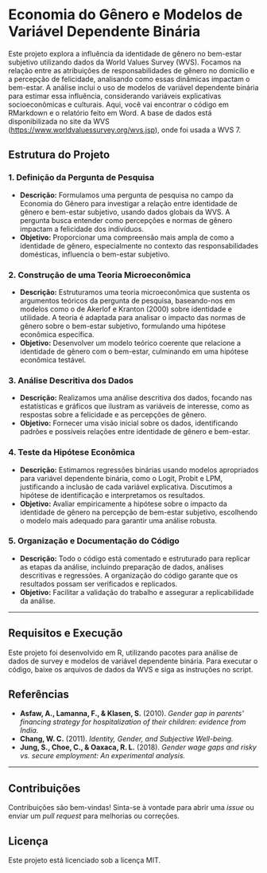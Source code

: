 # Economia do Gênero e Modelos de Variável Dependente Binária

Este projeto explora a influência da identidade de gênero no bem-estar subjetivo utilizando dados da World Values Survey (WVS). Focamos na relação entre as atribuições de responsabilidades de gênero no domicílio e a percepção de felicidade, analisando como essas dinâmicas impactam o bem-estar. A análise inclui o uso de modelos de variável dependente binária para estimar essa influência, considerando variáveis explicativas socioeconômicas e culturais. Aqui, você vai encontrar o código em RMarkdown e o relatório feito em Word. A base de dados está disponibilizada no site da WVS (https://www.worldvaluessurvey.org/wvs.jsp), onde foi usada a WVS 7.

## Estrutura do Projeto

### 1. Definição da Pergunta de Pesquisa
   - **Descrição:** Formulamos uma pergunta de pesquisa no campo da Economia do Gênero para investigar a relação entre identidade de gênero e bem-estar subjetivo, usando dados globais da WVS. A pergunta busca entender como percepções e normas de gênero impactam a felicidade dos indivíduos.
   - **Objetivo:** Proporcionar uma compreensão mais ampla de como a identidade de gênero, especialmente no contexto das responsabilidades domésticas, influencia o bem-estar subjetivo.

### 2. Construção de uma Teoria Microeconômica
   - **Descrição:** Estruturamos uma teoria microeconômica que sustenta os argumentos teóricos da pergunta de pesquisa, baseando-nos em modelos como o de Akerlof e Kranton (2000) sobre identidade e utilidade. A teoria é adaptada para analisar o impacto das normas de gênero sobre o bem-estar subjetivo, formulando uma hipótese econômica específica.
   - **Objetivo:** Desenvolver um modelo teórico coerente que relacione a identidade de gênero com o bem-estar, culminando em uma hipótese econômica testável.

### 3. Análise Descritiva dos Dados
   - **Descrição:** Realizamos uma análise descritiva dos dados, focando nas estatísticas e gráficos que ilustram as variáveis de interesse, como as respostas sobre a felicidade e as percepções de gênero.
   - **Objetivo:** Fornecer uma visão inicial sobre os dados, identificando padrões e possíveis relações entre identidade de gênero e bem-estar.

### 4. Teste da Hipótese Econômica
   - **Descrição:** Estimamos regressões binárias usando modelos apropriados para variável dependente binária, como o Logit, Probit e LPM, justificando a inclusão de cada variável explicativa. Discutimos a hipótese de identificação e interpretamos os resultados.
   - **Objetivo:** Avaliar empiricamente a hipótese sobre o impacto da identidade de gênero na percepção de bem-estar subjetivo, escolhendo o modelo mais adequado para garantir uma análise robusta.

### 5. Organização e Documentação do Código
   - **Descrição:** Todo o código está comentado e estruturado para replicar as etapas da análise, incluindo preparação de dados, análises descritivas e regressões. A organização do código garante que os resultados possam ser verificados e replicados.
   - **Objetivo:** Facilitar a validação do trabalho e assegurar a replicabilidade da análise.

---

## Requisitos e Execução

Este projeto foi desenvolvido em R, utilizando pacotes para análise de dados de survey e modelos de variável dependente binária. Para executar o código, baixe os arquivos de dados da WVS e siga as instruções no script.

## Referências

- **Asfaw, A., Lamanna, F., & Klasen, S.** (2010). *Gender gap in parents' financing strategy for hospitalization of their children: evidence from India.*
- **Chang, W. C.** (2011). *Identity, Gender, and Subjective Well-being.*
- **Jung, S., Choe, C., & Oaxaca, R. L.** (2018). *Gender wage gaps and risky vs. secure employment: An experimental analysis.*

---

## Contribuições

Contribuições são bem-vindas! Sinta-se à vontade para abrir uma *issue* ou enviar um *pull request* para melhorias ou correções.

## Licença

Este projeto está licenciado sob a licença MIT.
